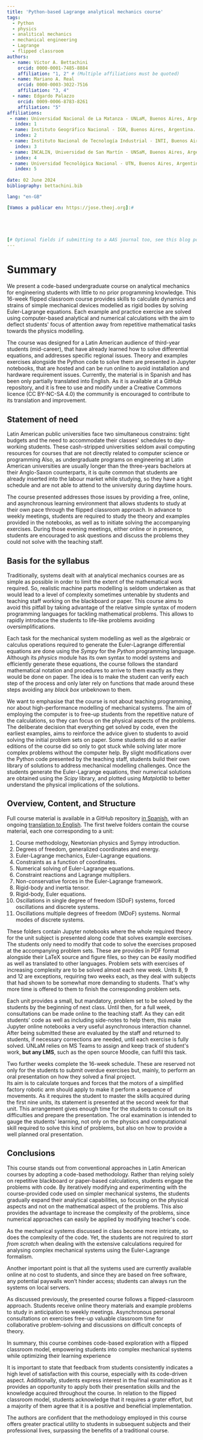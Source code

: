 ```yaml
---
title: 'Python-based Lagrange analytical mechanics course'
tags:
  - Python
  - physics
  - analitical mechanics
  - mechanical engineering
  - Lagrange
  - flipped classroom
authors:
  - name: Víctor A. Bettachini
	orcid: 0000-0001-7485-8884
    affiliation: "1, 2" # (Multiple affiliations must be quoted)
  - name: Mariano A. Real
    orcid: 0000-0003-3022-7516
    affiliation: "3, 4"
  - name: Edgardo Palazzo
    orcid: 0009-0006-8783-8261
    affiliation: "5"
affiliations:
 - name: Universidad Nacional de La Matanza - UNLaM, Buenos Aires, Argentina.
   index: 1
 - name: Instituto Geográfico Nacional - IGN, Buenos Aires, Argentina.
   index: 2
 - name: Instituto Nacional de Tecnología Industrial - INTI, Buenos Aires, Argentina.
   index: 3
 - name: INCALIN, Universidad de San Martín - UNSaM, Buenos Aires, Argentina.
   index: 4
 - name: Universidad Tecnológica Nacional - UTN, Buenos Aires, Argentina.
   index: 5
 
date: 02 June 2024
bibliography: bettachini.bib

lang: "en-GB"

[Vamos a publicar en: https://jose.theoj.org]:#  





[# Optional fields if submitting to a AAS journal too, see this blog post:# https://blog.joss.theoj.org/2018/12/a-new-collaboration-with-aas-publishing aas-doi: 10.3847/xxxxx <- update this with the DOI from AAS once you know it. aas-journal: Astrophysical Journal <- The name of the AAS journal.]:#
---
```



<!--  Notas sobre modificaciones y cambios realizados
1. single-degree, single degree: ver nota de estilo de PR. También libro Fasano. Lo usaría como "single degree".
2. "constraint forces", en Fasano, et al aparece como "constraint reaction" y luego lo llaman fuerza (p. 77)
-->


# Summary

We present a code-based undergraduate course on analytical mechanics for engineering students with little to no prior programming knowledge.
This 16-week flipped classroom course provides skills to calculate dynamics and strains of simple mechanical devices modelled as rigid bodies by solving Euler-Lagrange equations.
Each example and practice exercise are solved using computer-based analytical and numerical calculations with the aim to deflect students' focus of attention away from repetitive mathematical tasks towards the physics modelling.

The course was designed for a Latin American audience of third-year students (mid-career), that have already learned how to solve differential equations, and addresses specific regional issues.
Theory and examples exercises alongside the Python code to solve them are presented in Jupyter notebooks, that are hosted and can be run online to avoid installation and hardware requirement issues.
Currently, the material is in Spanish and has been only partially translated into English.
As it is available at a GitHub repository, and it is free to use and modify under a Creative Commons licence (CC BY-NC-SA 4.0) the community is encouraged to contribute to its translation and improvement.


## Statement of need
Latin American public universities face two simultaneous constrains: tight budgets and the need to accommodate their classes' schedules to day-working students.
These cash-stripped universities seldom avail computing resources for courses that are not directly related to computer science or programming 
Also, as undergraduate programs on engineering at Latin American universities are usually longer than the three-years bachelors at their Anglo-Saxon counterparts, it is quite common that students are already inserted into the labour market while studying, so they have a tight schedule and are not able to attend to the university during daytime hours. 
<!--
Ojalá fuera cierto. Sinceramiento: ni saben que existen las alternativas de software libre. Authorities of these cash-stripped universities often ask that any solution to introduce students to coding skills should be based upon open-source fee-free resources.
-->

<!--
It is worth mentioning that this course is tought at University of La Matanza (UNLaM), located at the outskirts of Buenos Aires that attracts working students who have a day job and take classes courses mostly at night shifts.
-->

<!--
There are deep differences between engineering syllabus to the ones at anglo-saxon counterparts, as undergraduate engineering courses are usually six-years long.
-->
<!--
UNAM, México, 10 semestres
https://www.ingenieria.unam.mx/programas_academicos/licenciatura/mecanica_plan2023.php
-->
<!--
Unicamp, Brasil, 10 semestres
https://www.dac.unicamp.br/sistemas/catalogos/grad/catalogo2023/cursos/10g/sugestao.html
-->

The course presented addresses those issues by providing a free, online, and asynchronous learning environment that allows students to study at their own pace through the flipped classroom approach.
In advance to weekly meetings, students are required to study the theory and examples provided in the notebooks, as well as to initiate solving the accompanying exercises.
During those evening meetings, either online or in presence, students are encouraged to ask questions and discuss the problems they could not solve with the teaching staff.

<!-- ¿No sería mejor esto en otro lado? No se trata de comentar la experiencia sino de proveer material para un curso-->
<!--
Since the mechanical engineering programme is relatively new at UNLaM, the number of students per class is still low, around eight, so the course has been tested on a reduced scale, allowing the teaching staff to provide a personalized teaching experience at synchronic meetings.
Larger audiences will provide a challenge, probably requiring to include new teaching assistants as well as introducing automatic grading, to keep the characteristics and advantages described here.
-->


## Basis for the syllabus
Traditionally, systems dealt with at analytical mechanics courses are as simple as possible in order to limit the extent of the mathematical work required. 
So, realistic machine parts modelling is seldom undertaken as that would lead to a level of complexity sometimes untenable by students and teaching staff working on the blackboard or paper.
This course aims to avoid this pitfall by taking advantage of the relative simple syntax of modern programming languages for tackling mathematical problems.
This allows to rapidly introduce the students to life-like problems avoiding oversimplifications.
<!--
Such over-simplification leads to a complexity jump at the time more realistic systems are needed to be dealt at later courses of the mechanical engineering curricula. 

Yet knowledge and practice not only on numerical analysis, but also on programming as a tool, were seldom exploited at UNLaM to address this issue. 
-->

Each task for the mechanical system modelling as well as the algebraic or calculus operations required to generate the Euler-Lagrange differential equations are done using the _Sympy_ for the _Python_ programming language.
Although its _physics_ module has its own syntax to model systems and efficiently generate these equations, the course follows the standard mathematical notation and procedures to arrive to them exactly as they would be done on paper.
The idea is to make the student can verify each step of the process and only later rely on functions that made around these steps avoiding any _black box_ unbeknown to them.

We want to emphasise that the course is not about teaching programming, nor about high-performance modelling of mechanical systems.
The aim of employing the computer is to free-up students from the repetitive nature of the calculations, so they can focus on the physical aspects of the problems.
The deliberate decision that everything get solved by code, even the earliest examples, aims to reinforce the advice given to students to avoid solving the initial problem sets on paper. 
Some students did so at earlier editions of the course did so only to got stuck while solving later more complex problems without the computer help.
By slight modifications over the Python code presented by the teaching staff, students build their own library of solutions to address mechanical modelling challenges.
Once the students generate the Euler-Lagrange equations, their numerical solutions are obtained using the _Scipy_ library, and plotted using _Matplotlib_ to better understand the physical implications of the solutions.

<!--
The course uses a general purpose programming language, Python, instead of a more specialized to mathematics ones, such as Octave or Scilab, was made to allow the students to integrate the skills acquired in this course to later subjects of the mechanical engineering curriculum.
All algebraic or calculus operations required to generate the Euler-Lagrange differential equations are done using the Python library Sympy.
Their numerical solutions are obtained using Scipy, and the plotting of results is done using Matplotlib.
-->
<!--
Integrar lo siguiente, tal vez no sea buena idea. No se si aporta algo.
As illustrated by ![Figure 1](kineticExcerpt.png), anytime a repetitive task is identified, it is presented to students as a good candidate to be automated by a function.
-->




## Overview, Content, and Structure
Full course material is available in a GitHub repository [in Spanish](https://github.com/bettachini/MecanicaAnaliticaComputacional), with an ongoing [translation to English](https://github.com/unlam/ComputationalAnalyticalMechanics).
The first twelve folders contain the course material, each one corresponding to a unit:
1. Course methodology, Newtonian physics and Sympy introduction.
2. Degrees of freedom, generalized coordinates and energy.
3. Euler-Lagrange mechanics, Euler-Lagrange equations.
4. Constraints as a function of coordinates.
5. Numerical solving of Euler-Lagrange equations.
6. Constraint reactions and Lagrange multipliers.
7. Non-conservative forces in the Euler-Lagrange framework.
8. Rigid-body and inertia tensor.
9. Rigid-body, Euler equations.
10. Oscillations in single degree of freedom (SDoF) systems, forced oscillations and discrete systems.
12. Oscillations multiple degrees of freedom (MDoF) systems. Normal modes of discrete systems.

<!--
Also, accompanied by a set of examples, including functions to be modified by the students and incorporated as new tools to solve
-->
These folders contain Jupyter notebooks where the whole required theory for the unit subject is presented along code that solves example exercises.
The students only need to modify that code to solve the exercises proposed at the accompanying problem sets.
These are provides in PDF format alongside their LaTeX source and figure files, so they can be easily modified as well as translated to other languages.
Problem sets with exercises of increasing complexity are to be solved almost each new week.
Units 8, 9 and 12 are exceptions, requiring two weeks each, as they deal with subjects that had shown to be somewhat more demanding to students.
That's why more time is offered to them to finish the corresponding problem sets.

Each unit provides a small, but mandatory, problem set to be solved by the students by the beginning of next class.
Until then, for a full week, consultations can be made online to the teaching staff.
As they can edit students' code as well as including side-notes to help them, this make Jupyter online notebooks a very useful asynchronous interaction channel. 
After being submitted these are evaluated by the staff and returned to students, if necessary corrections are needed, until each exercise is fully solved. 
UNLaM relies on MS Teams to assign and keep track of student's work, __but any LMS__, such as the open source Moodle, can fulfil this task.

Two further weeks complete the 16-week schedule.
These are reserved not only for the students to submit overdue exercises but, mainly, to perform an oral presentation on how they solved a final project.  
Its aim is to calculate torques and forces that the motors of a simplified factory robotic arm should apply to make it perform a sequence of movements.
As it requires the student to master the skills acquired during the first nine units, its statement is presented at the second week for that unit.
This arrangement gives enough time for the students to consult on its difficulties and prepare the presentation.
The oral examination is intended to gauge the students' learning, not only on the physics and computational skill required to solve this kind of problems, but also on how to provide a well planned oral presentation.



## Conclusions
<!--
This course differs from conventional ones by being:
- Code-based:
  1. Avoids the repetitive nature of blackboard or paper based calculations. 
  1. By iteratively modifying previously tested code (initially designed for simpler mechanical systems), students expand their analytical capabilities.
  1. The complexity of the code evolves alongside the mechanical system’s intricacies introduced each class.
  1. This approach eliminates the need to _start from scratch_ when dealing with the extensive calculations required for analyzing complex mechanical systems using the Euler-Lagrange formalism.
  1. All systems used are currently available online on a non-cost basis, from the student point of view. Being based on free software, if any of them is later placed behind a paywall, it would be simple to run them from on the premise servers.
- Following a flipped classroom approach
  1. Students are provided with online theory and example problems to study before weekly meetings. These asynchronous activities save classroom time for discussions and problem-solving.
  1. During synchronic meetings they can rise to teachers any questions related to theory or problem-solving, so they can finish their exercise sets.
  1. All exercises are turned-in for evaluation. Compliance is tracked with an online learning management system. 
-->    

This course stands out from conventional approaches in Latin American courses by adopting a code-based methodology.
Rather than relying solely on repetitive blackboard or paper-based calculations, students engage the problems with code.
By iteratively modifying and experimenting with the course-provided code used on simpler mechanical systems, the students gradually expand their analytical capabilities, so focusing on the physical aspects and not on the mathematical aspect of the problems.
This also provides the advantage to increase the complexity of the problems, since numerical approaches can easily be applied by modifying teacher's code.

As the mechanical systems discussed in class become more intricate, so does the complexity of the code.
Yet, the students are not required to _start from scratch_ when dealing with the extensive calculations required for analysing complex mechanical systems using the Euler-Lagrange formalism.

Another important point is that all the systems used are currently available online at no cost to students, and since they are based on free software, any potential paywalls won’t hinder access; students can always run the systems on local servers.

As discussed previously, the presented course follows a flipped-classroom approach.
Students receive online theory materials and example problems to study in anticipation to weekly meetings.
Asynchronous personal consultations on exercises free-up valuable classroom time for collaborative problem-solving and discussions on difficult concepts of theory.

In summary, this course combines code-based exploration with a flipped classroom model, empowering students into complex mechanical systems while optimizing their learning experience
	
It is important to state that feedback from students consistently indicates a high level of satisfaction with this course, especially with its code-driven aspect.
Additionally, students express interest in the final examination as it provides an opportunity to apply both their presentation skills and the knowledge acquired throughout the course.
In relation to the flipped classroom model, students acknowledge that it requires a grater effort, but a majority of them agree that it is a positive and beneficial implementation.

The authors are confident that the methodology employed in this course offers greater practical utility to students in subsequent subjects and their professional lives, surpassing the benefits of a traditional course.

<!--
Citations to entries in paper.bib should be in
[rMarkdown](http://rmarkdown.rstudio.com/authoring_bibliographies_and_citations.html)
format.

For a quick reference, the following citation commands can be used:
- `@author:2001`  ->  "Author et al. (2001)"
- `[@author:2001]` -> "(Author et al., 2001)"
- `[@author1:2001; @author2:2001]` -> "(Author1 et al., 2001; Author2 et al., 2002)"

# Figures

Figures can be included like this: ![Example figure.](figure.png)

# Acknowledgements

We acknowledge contributions from Brigitta Sipocz, Syrtis Major, and Semyeong
Oh, and support from Kathryn Johnston during the genesis of this project.

# References
>